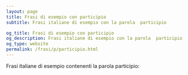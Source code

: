 ```yaml
---
layout: page
title: Frasi di esempio con participio 
subtitle: Frasi italiane di esempio con la parola  participio

og_title: Frasi di esempio con participio 
og_description: Frasi italiane di esempio con la parola  participio
og_type: website
permalink: /frasi/p/participio.html
---
```


Frasi italiane di esempio contenenti la parola participio:


